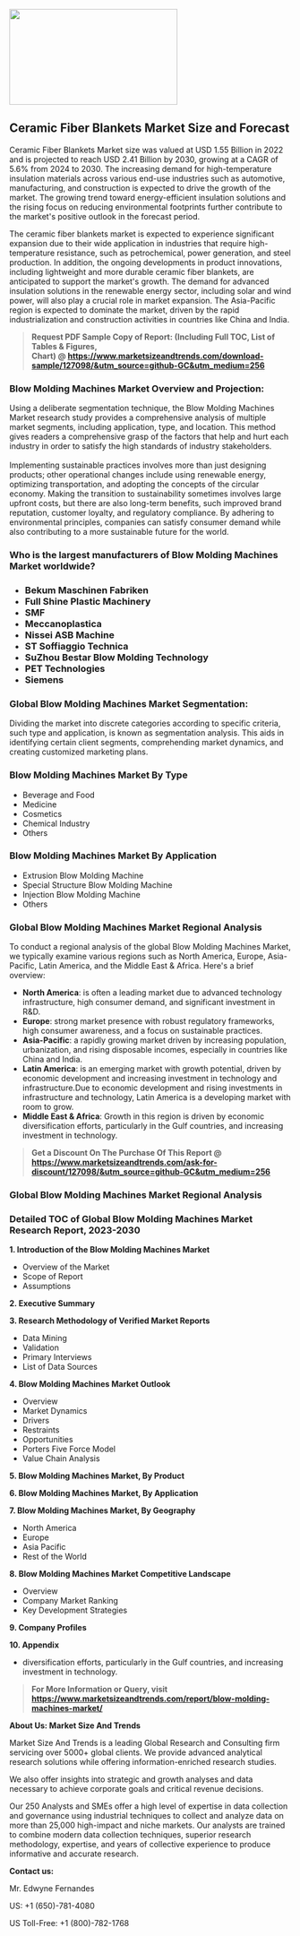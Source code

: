 <p><img class="alignnone size-medium wp-image-20088" src="https://ffe5etoiles.com/wp-content/uploads/2024/12/MST1-300x171.png" alt="" width="300" height="171" /></p><h2>Ceramic Fiber Blankets Market Size and Forecast</h2><p>Ceramic Fiber Blankets Market size was valued at USD 1.55 Billion in 2022 and is projected to reach USD 2.41 Billion by 2030, growing at a CAGR of 5.6% from 2024 to 2030. The increasing demand for high-temperature insulation materials across various end-use industries such as automotive, manufacturing, and construction is expected to drive the growth of the market. The growing trend toward energy-efficient insulation solutions and the rising focus on reducing environmental footprints further contribute to the market's positive outlook in the forecast period.</p><p>The ceramic fiber blankets market is expected to experience significant expansion due to their wide application in industries that require high-temperature resistance, such as petrochemical, power generation, and steel production. In addition, the ongoing developments in product innovations, including lightweight and more durable ceramic fiber blankets, are anticipated to support the market's growth. The demand for advanced insulation solutions in the renewable energy sector, including solar and wind power, will also play a crucial role in market expansion. The Asia-Pacific region is expected to dominate the market, driven by the rapid industrialization and construction activities in countries like China and India.</p></p><blockquote id="" class=""><strong>Request PDF Sample Copy of Report: (Including Full TOC, List of Tables &amp; Figures, Chart)&nbsp;@&nbsp;<strong><a href="https://www.marketsizeandtrends.com/download-sample/127098/&utm_source=github-GC&utm_medium=256" target="_blank">https://www.marketsizeandtrends.com/download-sample/127098/&utm_source=github-GC&utm_medium=256</a></strong></strong></blockquote><h3 id="" class="">Blow Molding Machines Market&nbsp;Overview and Projection:</h3><p id="" class="">Using a deliberate segmentation technique, the Blow Molding Machines Market research study provides a comprehensive analysis of multiple market segments, including application, type, and location. This method gives readers a comprehensive grasp of the factors that help and hurt each industry in order to satisfy the high standards of industry stakeholders. <br /> <br />Implementing sustainable practices involves more than just designing products; other operational changes include using renewable energy, optimizing transportation, and adopting the concepts of the circular economy. Making the transition to sustainability sometimes involves large upfront costs, but there are also long-term benefits, such improved brand reputation, customer loyalty, and regulatory compliance. By adhering to environmental principles, companies can satisfy consumer demand while also contributing to a more sustainable future for the world.</p><h3 id="" class="">Who is the largest manufacturers of&nbsp;Blow Molding Machines Market worldwide?</h3><h3 class=""><p><ul><li>Bekum Maschinen Fabriken </li><li> Full Shine Plastic Machinery </li><li> SMF </li><li> Meccanoplastica </li><li> Nissei ASB Machine </li><li> ST Soffiaggio Technica </li><li> SuZhou Bestar Blow Molding Technology </li><li> PET Technologies </li><li> Siemens</li></ul></p></h3><h3 id="" class="">Global&nbsp;Blow Molding Machines Market Segmentation:</h3><p id="" class="">Dividing the market into discrete categories according to specific criteria, such type and application, is known as segmentation analysis. This aids in identifying certain client segments, comprehending market dynamics, and creating customized marketing plans.</p><h3 id="" class="">Blow Molding Machines Market&nbsp;By Type</h3><p><p><ul><li>Beverage and Food </li><li> Medicine </li><li> Cosmetics </li><li> Chemical Industry </li><li> Others</p></li></ul></p></p><h3 id="" class="">Blow Molding Machines Market&nbsp;By Application</h3><p class=""><p><ul><li>Extrusion Blow Molding Machine </li><li> Special Structure Blow Molding Machine </li><li> Injection Blow Molding Machine </li><li> Others</li></ul></p></p><h3 id="" class="">Global Blow Molding Machines Market Regional Analysis</h3><p id="" class="">To conduct a regional analysis of the global Blow Molding Machines Market, we typically examine various regions such as North America, Europe, Asia-Pacific, Latin America, and the Middle East &amp; Africa. Here's a brief overview:</p><ul><li><strong>North America</strong>: is often a leading market due to advanced technology infrastructure, high consumer demand, and significant investment in R&amp;D.</li><li><strong>Europe</strong>: strong market presence with robust regulatory frameworks, high consumer awareness, and a focus on sustainable practices.</li><li><strong>Asia-Pacific</strong>: a rapidly growing market driven by increasing population, urbanization, and rising disposable incomes, especially in countries like China and India.</li><li><strong>Latin America</strong>: is an emerging market with growth potential, driven by economic development and increasing investment in technology and infrastructure.Due to economic development and rising investments in infrastructure and technology, Latin America is a developing market with room to grow.</li><li><strong>Middle East &amp; Africa</strong>: Growth in this region is driven by economic diversification efforts, particularly in the Gulf countries, and increasing investment in technology.</li></ul><blockquote id="" class=""><strong>Get a Discount On The Purchase Of This Report @ <strong><a href="https://www.marketsizeandtrends.com/ask-for-discount/127098/&utm_source=github-GC&utm_medium=256" target="_blank">https://www.marketsizeandtrends.com/ask-for-discount/127098/&utm_source=github-GC&utm_medium=256</a></strong></strong></blockquote><h3 id="" class="">Global Blow Molding Machines Market Regional Analysis</h3><h3 id="" class="">Detailed TOC of Global Blow Molding Machines Market Research Report, 2023-2030</h3><p id="" class=""><strong>1. Introduction of the Blow Molding Machines Market</strong></p><ul><li>Overview of the Market</li><li>Scope of Report</li><li>Assumptions</li></ul><p id="" class=""><strong>2. Executive Summary</strong></p><p id="" class=""><strong>3. Research Methodology of Verified Market Reports</strong></p><ul><li>Data Mining</li><li>Validation</li><li>Primary Interviews</li><li>List of Data Sources</li></ul><p id="" class=""><strong>4. Blow Molding Machines Market Outlook</strong></p><ul><li>Overview</li><li>Market Dynamics</li><li>Drivers</li><li>Restraints</li><li>Opportunities</li><li>Porters Five Force Model</li><li>Value Chain Analysis</li></ul><p id="" class=""><strong>5. Blow Molding Machines Market, By Product</strong></p><p id="" class=""><strong>6. Blow Molding Machines Market, By Application</strong></p><p id="" class=""><strong>7. Blow Molding Machines Market, By Geography</strong></p><ul><li>North America</li><li>Europe</li><li>Asia Pacific</li><li>Rest of the World</li></ul><p id="" class=""><strong>8. Blow Molding Machines Market Competitive Landscape</strong></p><ul><li>Overview</li><li>Company Market Ranking</li><li>Key Development Strategies</li></ul><p id="" class=""><strong>9. Company Profiles</strong></p><p id="" class=""><strong>10. Appendix</strong></p><ul><li>diversification efforts, particularly in the Gulf countries, and increasing investment in technology.</li></ul><blockquote id="" class=""><strong>For More Information or Query, visit <strong><strong><a href="https://www.marketsizeandtrends.com/report/blow-molding-machines-market/" target="_blank">https://www.marketsizeandtrends.com/report/blow-molding-machines-market/</a></strong></strong></strong></blockquote><p id="" class=""><strong>About Us: Market Size And Trends</strong></p><p id="" class="">Market Size And Trends is a leading Global Research and Consulting firm servicing over 5000+ global clients. We provide advanced analytical research solutions while offering information-enriched research studies.</p><p id="" class="">We also offer insights into strategic and growth analyses and data necessary to achieve corporate goals and critical revenue decisions.</p><p id="" class="">Our 250 Analysts and SMEs offer a high level of expertise in data collection and governance using industrial techniques to collect and analyze data on more than 25,000 high-impact and niche markets. Our analysts are trained to combine modern data collection techniques, superior research methodology, expertise, and years of collective experience to produce informative and accurate research.</p><p id="" class=""><strong>Contact us:</strong></p><p id="" class="">Mr. Edwyne Fernandes</p><p id="" class="">US: +1 (650)-781-4080</p><p id="" class="">US Toll-Free: +1 (800)-782-1768</p>
